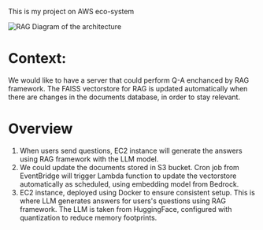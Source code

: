 This is my project on AWS eco-system

![RAG](https://github.com/user-attachments/assets/43a014c9-0e55-4726-b4cb-d77d9400d6a1)
Diagram of the architecture

# Context:
We would like to have a server that could perform Q-A enchanced by RAG framework. The FAISS vectorstore for RAG is updated automatically when there are changes in the documents database, in order to stay relevant.

# Overview
1. When users send questions, EC2 instance will generate the answers using RAG framework with the LLM model.
2. We could update the documents stored in S3 bucket. Cron job from EventBridge will trigger Lambda function to update the vectorstore automatically as scheduled, using embedding model from Bedrock.
3. EC2 instance, deployed using Docker to ensure consistent setup. This is where LLM generates answers for users's questions using RAG framework. The LLM is taken from HuggingFace, configured with quantization to reduce memory footprints.


